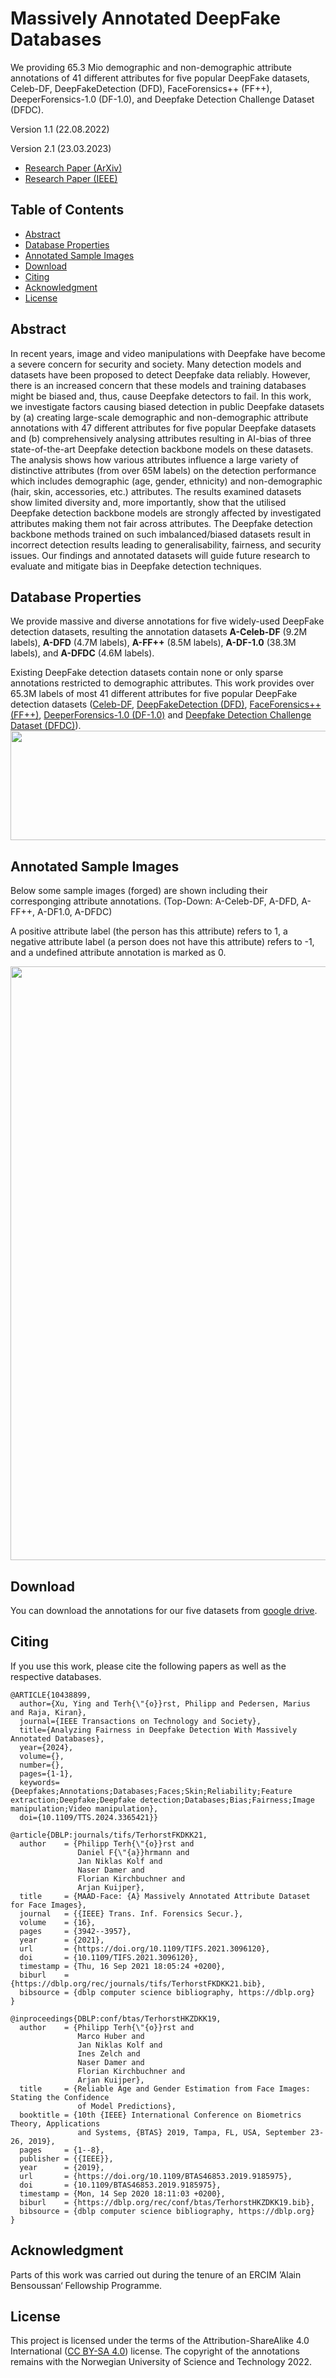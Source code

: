# Massively Annotated DeepFake Databases

We providing 65.3 Mio demographic and non-demographic attribute annotations of 41 different attributes for five popular DeepFake
datasets, Celeb-DF, DeepFakeDetection (DFD), FaceForensics++ (FF++), DeeperForensics-1.0 (DF-1.0), and Deepfake Detection Challenge Dataset (DFDC).

Version 1.1 (22.08.2022)

Version 2.1 (23.03.2023)

* [Research Paper (ArXiv)](https://arxiv.org/abs/2208.05845)
* [Research Paper (IEEE)](https://ieeexplore.ieee.org/document/10438899)

## Table of Contents

- [Abstract](#abstract)
- [Database Properties](#database-properties)
- [Annotated Sample Images](#annotated-sample-images)
- [Download](#download)
- [Citing](#citing)
- [Acknowledgment](#acknowledgment)
- [License](#license)


## Abstract

In recent years, image and video manipulations with Deepfake have become a severe concern for security and society. Many detection models and datasets have been proposed to detect Deepfake data reliably. However, there is an increased concern that these models and training databases might be biased and, thus, cause Deepfake detectors to fail. In this work, we investigate factors causing biased detection in public Deepfake datasets by (a) creating large-scale demographic and non-demographic attribute annotations with 47 different attributes for five popular Deepfake datasets and (b) comprehensively analysing attributes resulting in AI-bias of three state-of-the-art Deepfake detection backbone models on these datasets. The analysis shows how various attributes influence a large variety of distinctive attributes (from over 65M labels) on the detection performance which includes demographic (age, gender, ethnicity) and non-demographic (hair, skin, accessories, etc.) attributes. The results examined datasets show limited diversity and, more importantly, show that the utilised Deepfake detection backbone models are strongly affected by investigated attributes making them not fair across attributes. The Deepfake detection backbone methods trained on such imbalanced/biased datasets result in incorrect detection results leading to generalisability, fairness, and security issues. Our findings and annotated datasets will guide future research to evaluate and mitigate bias in Deepfake detection techniques.


## Database Properties
We provide massive and diverse annotations for five widely-used DeepFake detection datasets, resulting the annotation datasets  **A-Celeb-DF** (9.2M labels), **A-DFD** (4.7M labels), **A-FF++** (8.5M labels), **A-DF-1.0** (38.3M labels), and **A-DFDC** (4.6M labels). 

Existing DeepFake detection datasets contain none or only sparse annotations restricted to demographic attributes. This work provides over 65.3M labels of most 41 different attributes for five popular DeepFake detection datasets ([Celeb-DF](https://www.cs.albany.edu/~lsw/celeb-deepfakeforensics.html), [DeepFakeDetection (DFD)](https://ai.googleblog.com/2019/09/contributing-data-to-deepfake-detection.html), [FaceForensics++ (FF++)](https://github.com/ondyari/FaceForensics), [DeeperForensics-1.0 (DF-1.0)](https://github.com/EndlessSora/DeeperForensics-1.0) and [Deepfake Detection Challenge Dataset (DFDC)](https://ai.facebook.com/datasets/dfdc/)).
<img src="https://github.com/pterhoer/DeepFakeAnnotations/blob/main/A-dataset.png" width="700" height="175">


## Annotated Sample Images

Below some sample images (forged) are shown including their corresponging attribute annotations. (Top-Down: A-Celeb-DF, A-DFD, A-FF++, A-DF1.0, A-DFDC)

A positive attribute label (the person has this attribute) refers to 1, a negative attribute label (a person does not have this attribute) refers to -1, and a undefined attribute annotation is marked as 0.
<!-- ![](df_samples.png) -->
<img src="https://github.com/pterhoer/DeepFakeAnnotations/blob/main/df_samples.png" width="775" height="950">

## Download

You can download the annotations for our five datasets from [google drive](https://drive.google.com/drive/folders/1eM0TH8mEjgCz7rZT7OUW6xpHYAy83p5G?usp=sharing).


## Citing


If you use this work, please cite the following papers as well as the respective databases.

```
@ARTICLE{10438899,
  author={Xu, Ying and Terh{\"{o}}rst, Philipp and Pedersen, Marius and Raja, Kiran},
  journal={IEEE Transactions on Technology and Society}, 
  title={Analyzing Fairness in Deepfake Detection With Massively Annotated Databases}, 
  year={2024},
  volume={},
  number={},
  pages={1-1},
  keywords={Deepfakes;Annotations;Databases;Faces;Skin;Reliability;Feature extraction;Deepfake;Deepfake detection;Databases;Bias;Fairness;Image manipulation;Video manipulation},
  doi={10.1109/TTS.2024.3365421}}
```

```
@article{DBLP:journals/tifs/TerhorstFKDKK21,
  author    = {Philipp Terh{\"{o}}rst and
               Daniel F{\"{a}}hrmann and
               Jan Niklas Kolf and
               Naser Damer and
               Florian Kirchbuchner and
               Arjan Kuijper},
  title     = {MAAD-Face: {A} Massively Annotated Attribute Dataset for Face Images},
  journal   = {{IEEE} Trans. Inf. Forensics Secur.},
  volume    = {16},
  pages     = {3942--3957},
  year      = {2021},
  url       = {https://doi.org/10.1109/TIFS.2021.3096120},
  doi       = {10.1109/TIFS.2021.3096120},
  timestamp = {Thu, 16 Sep 2021 18:05:24 +0200},
  biburl    = {https://dblp.org/rec/journals/tifs/TerhorstFKDKK21.bib},
  bibsource = {dblp computer science bibliography, https://dblp.org}
}
```

```
@inproceedings{DBLP:conf/btas/TerhorstHKZDKK19,
  author    = {Philipp Terh{\"{o}}rst and
               Marco Huber and
               Jan Niklas Kolf and
               Ines Zelch and
               Naser Damer and
               Florian Kirchbuchner and
               Arjan Kuijper},
  title     = {Reliable Age and Gender Estimation from Face Images: Stating the Confidence
               of Model Predictions},
  booktitle = {10th {IEEE} International Conference on Biometrics Theory, Applications
               and Systems, {BTAS} 2019, Tampa, FL, USA, September 23-26, 2019},
  pages     = {1--8},
  publisher = {{IEEE}},
  year      = {2019},
  url       = {https://doi.org/10.1109/BTAS46853.2019.9185975},
  doi       = {10.1109/BTAS46853.2019.9185975},
  timestamp = {Mon, 14 Sep 2020 18:11:03 +0200},
  biburl    = {https://dblp.org/rec/conf/btas/TerhorstHKZDKK19.bib},
  bibsource = {dblp computer science bibliography, https://dblp.org}
}
```



## Acknowledgment
Parts of this work was carried out during the tenure of an ERCIM ’Alain Bensoussan‘ Fellowship Programme.


## License

This project is licensed under the terms of the Attribution-ShareAlike 4.0 International ([CC BY-SA 4.0](https://creativecommons.org/licenses/by-sa/4.0/)) license.
The copyright of the annotations remains with the Norwegian University of Science and Technology 2022.
